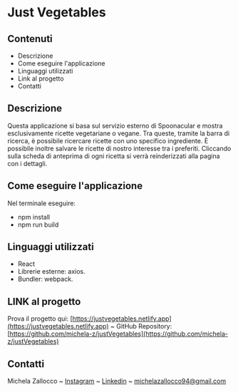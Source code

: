 # Just Vegetables

## Contenuti
* Descrizione
* Come eseguire l'applicazione
* Linguaggi utilizzati
* Link al progetto
* Contatti


## Descrizione
Questa applicazione si basa sul servizio esterno di Spoonacular e mostra esclusivamente ricette vegetariane o vegane.
Tra queste, tramite la barra di ricerca, è possibile ricercare ricette con uno specifico ingrediente.
È possibile inoltre salvare le ricette di nostro interesse tra i preferiti.
Cliccando sulla scheda di anteprima di ogni ricetta si verrà reinderizzati alla pagina con i dettagli.


## Come eseguire l'applicazione
Nel terminale eseguire:
- npm install
- npm run build


## Linguaggi utilizzati
- React
- Librerie esterne: axios.
- Bundler: webpack.

## LINK al progetto
 Prova il progetto qui: [https://justvegetables.netlify.app](https://justvegetables.netlify.app)
   ~   GitHub Repository: [https://github.com/michela-z/justVegetables](https://github.com/michela-z/justVegetables) 


## Contatti
Michela Zallocco ~ [Instagram](https://www.instagram.com/michelazallocco/) ~ [Linkedin](https://www.linkedin.com/in/michela-zallocco-a30b531a1/) ~ michelazallocco94@gmail.com
